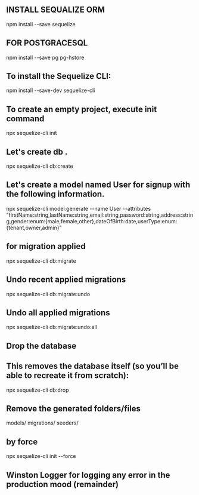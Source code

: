 
## INSTALL SEQUALIZE ORM
npm install --save sequelize

## FOR POSTGRACESQL
npm install --save pg pg-hstore

## To install the Sequelize CLI:
npm install --save-dev sequelize-cli

## To create an empty project, execute init command
npx sequelize-cli init

## Let's create db .
npx sequelize-cli db:create

## Let's create a model named User for signup with the following information.
npx sequelize-cli model:generate --name User --attributes "firstName:string,lastName:string,email:string,password:string,address:string,gender:enum:{male,female,other},dateOfBirth:date,userType:enum:{tenant,owner,admin}"

## for migration applied
npx sequelize-cli db:migrate

## Undo recent applied migrations
npx sequelize-cli db:migrate:undo

## Undo all applied migrations
npx sequelize-cli db:migrate:undo:all


## Drop the database
## This removes the database itself (so you’ll be able to recreate it from scratch):
npx sequelize-cli db:drop


## Remove the generated folders/files
models/
migrations/
seeders/

## by force
npx sequelize-cli init --force


## Winston Logger for logging any error in the production mood (remainder)

